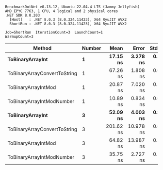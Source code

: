 ```

BenchmarkDotNet v0.13.12, Ubuntu 22.04.4 LTS (Jammy Jellyfish)
AMD EPYC 7763, 1 CPU, 4 logical and 2 physical cores
.NET SDK 8.0.203
  [Host]   : .NET 8.0.3 (8.0.324.11423), X64 RyuJIT AVX2
  ShortRun : .NET 8.0.3 (8.0.324.11423), X64 RyuJIT AVX2

Job=ShortRun  IterationCount=3  LaunchCount=1  
WarmupCount=3  

```
| Method                       | Number | Mean      | Error     | StdDev   | Min       | Max       | Gen0   | Allocated |
|----------------------------- |------- |----------:|----------:|---------:|----------:|----------:|-------:|----------:|
| **ToBinaryArrayInt**             | **1**      |  **17.15 ns** |  **3.278 ns** | **0.180 ns** |  **16.99 ns** |  **17.34 ns** | **0.0004** |      **32 B** |
| ToBinaryArrayConvertToString | 1      |  67.26 ns |  1.808 ns | 0.099 ns |  67.16 ns |  67.35 ns | 0.0011 |      96 B |
| ToBinaryArrayIntMod          | 1      |  20.87 ns |  7.020 ns | 0.385 ns |  20.59 ns |  21.31 ns | 0.0004 |      32 B |
| ToBinaryArrayIntModNumber    | 1      |  10.89 ns |  0.834 ns | 0.046 ns |  10.85 ns |  10.94 ns | 0.0004 |      32 B |
| **ToBinaryArrayInt**             | **3**      |  **52.09 ns** |  **4.003 ns** | **0.219 ns** |  **51.86 ns** |  **52.30 ns** | **0.0011** |      **96 B** |
| ToBinaryArrayConvertToString | 3      | 201.62 ns | 10.978 ns | 0.602 ns | 201.25 ns | 202.31 ns | 0.0033 |     296 B |
| ToBinaryArrayIntMod          | 3      |  64.82 ns | 13.987 ns | 0.767 ns |  63.96 ns |  65.41 ns | 0.0011 |      96 B |
| ToBinaryArrayIntModNumber    | 3      |  35.75 ns |  2.727 ns | 0.149 ns |  35.59 ns |  35.88 ns | 0.0011 |      96 B |
